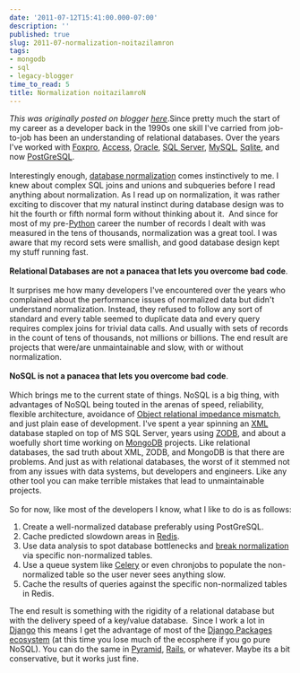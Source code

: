 ```yaml
---
date: '2011-07-12T15:41:00.000-07:00'
description: ''
published: true
slug: 2011-07-normalization-noitazilamron
tags:
- mongodb
- sql
- legacy-blogger
time_to_read: 5
title: Normalization noitazilamroN
---
```


*This was originally posted on blogger [here](https://pydanny.blogspot.com/2011/07/normalization-noitazilamron.html)*.Since pretty much the start of my career as a developer back in the 1990s one skill I've carried from job-to-job has been an understanding of relational databases. Over the years I've worked with <a href="http://en.wikipedia.org/wiki/Foxpro">Foxpro</a>, <a href="http://en.wikipedia.org/wiki/Microsoft_Access">Access</a>, <a href="http://en.wikipedia.org/wiki/Oracle_Database">Oracle</a>, <a href="http://en.wikipedia.org/wiki/Microsoft_SQL_Server">SQL Server</a>, <a href="http://en.wikipedia.org/wiki/MySQL">MySQL</a>, <a href="http://en.wikipedia.org/wiki/Sqlite">Sqlite</a>, and now&nbsp;<a href="http://en.wikipedia.org/wiki/Postgresql">PostGreSQL</a>.<br /><br />Interestingly enough,&nbsp;<a href="http://en.wikipedia.org/wiki/Database_Normalization">database normalization</a> comes&nbsp;instinctively&nbsp;to me. I knew about complex SQL joins and unions and subqueries before I read anything about normalization. As I read up on normalization, it was rather exciting to discover that my natural instinct during database design was to hit the fourth or fifth normal form without thinking about it. &nbsp;And since for most of my pre-<a href="http://python.org/">Python</a> career the number of records I dealt with was measured in the tens of thousands, normalization was a great tool. I was aware that my record sets were smallish, and good database design kept my stuff running fast.<br /><br /><b>Relational Databases are not a panacea that lets you overcome bad code</b>.<br /><br />It surprises me how many developers I've encountered over the years who complained about the performance issues of normalized data but didn't understand normalization. Instead, they refused to follow any sort of standard and every table seemed to duplicate data and every query requires complex joins for trivial data calls. And usually with sets of records in the count of tens of thousands, not millions or billions. The end result are projects that were/are unmaintainable and slow, with or without normalization.<br /><br /><b>NoSQL is not a panacea that lets you overcome bad code</b>.<br /><br />Which brings me to the current state of things. NoSQL is a big thing, with advantages of NoSQL being touted in the arenas of speed, reliability, flexible architecture, avoidance of <a href="http://en.wikipedia.org/wiki/Object-relational_impedance_mismatch">Object relational&nbsp;impedance&nbsp;mismatch</a>, and just plain ease of development. I've spent a year spinning an <a href="http://en.wikipedia.org/wiki/XML">XML</a> database stapled on top of MS SQL Server, years using <a href="http://en.wikipedia.org/wiki/ZODB">ZODB</a>, and about a woefully short time working on <a href="http://en.wikipedia.org/wiki/MongoDB">MongoDB</a> projects. Like relational databases, the sad truth about XML, ZODB, and MongoDB is that there are problems. And just as with relational databases, the worst of it stemmed not from any issues with data systems, but developers and engineers.&nbsp;Like any other tool you can make terrible mistakes that lead to unmaintainable projects.<br /><br />So for now, like most of the developers I know, what I like to do is as follows:<br /><ol><li>Create a well-normalized database preferably using PostGreSQL.</li><li>Cache predicted slowdown areas in <a href="http://en.wikipedia.org/wiki/Redis_(data_store)">Redis</a>.&nbsp;</li><li>Use data analysis to spot database bottlenecks and <a href="http://en.wikipedia.org/wiki/Denormalization">break normalization</a> via specific non-normalized tables.</li><li>Use a queue system like <a href="http://celeryproject.org/">Celery</a> or even chronjobs to populate the&nbsp;non-normalized&nbsp;table so the user never sees anything slow.</li><li>Cache the results of queries against the specific&nbsp;non-normalized&nbsp;tables in Redis.</li></ol><div>The end result is something with the rigidity of a relational database but with the delivery speed of a key/value database.&nbsp; Since I work a lot in <a href="http://djangoproject.com/">Django</a> this means I get the advantage of most of the <a href="http://djangopackages.com/">Django Packages ecosystem</a> (at this time you lose much of the ecosphere if you go pure NoSQL). You can do the same in <a href="http://pylonsproject.org/projects/pyramid/about">Pyramid</a>, <a href="http://en.wikipedia.org/wiki/Ruby_on_Rails">Rails</a>, or whatever. Maybe its a bit conservative, but it works just fine.</div>